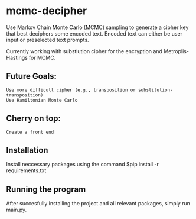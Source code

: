 # mcmc-decipher
Use Markov Chain Monte Carlo (MCMC) sampling to generate a cipher key that best deciphers some encoded text. Encoded text can either be user input or preselected text prompts.

Currently working with substiution cipher for the encryption and Metroplis-Hastings for MCMC. 

## Future Goals:
    Use more difficult cipher (e.g., transposition or substitution-transposition)
    Use Hamiltonian Monte Carlo

## Cherry on top:
    Create a front end
    
## Installation
Install neccessary packages using the command 
    $pip install -r requirements.txt

## Running the program
After succesfully installing the project and all relevant packages, simply run main.py.
